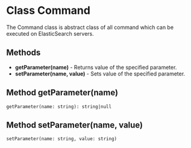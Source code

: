 # Class Command

The Command class is abstract class of all command which can be executed on ElasticSearch servers.

## Methods
* **getParameter(name)** - Returns value of the specified parameter.
* **setParameter(name, value)** - Sets value of the specified parameter.

## Method getParameter(name)
```
getParameter(name: string): string|null
```

## Method setParameter(name, value)
```
setParameter(name: string, value: string)
```

